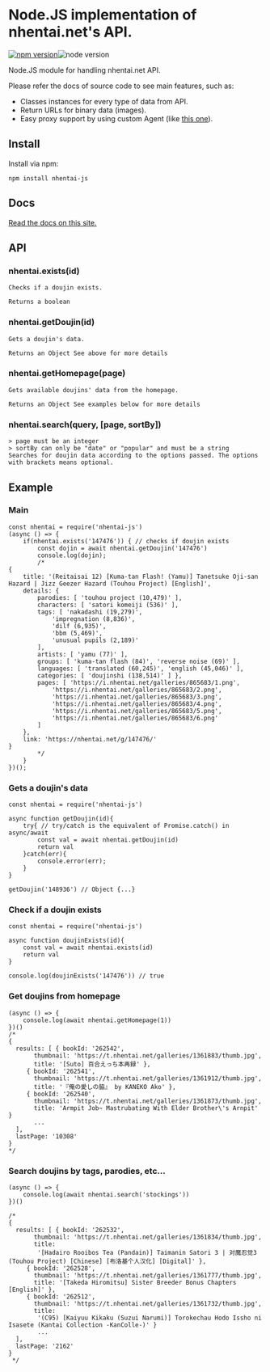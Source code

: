 # Node.JS implementation of nhentai.net's API.

[![npm version](https://img.shields.io/npm/v/nhentai-api?style=for-the-badge)](https://www.npmjs.com/package/nhentai-api)![node version](https://img.shields.io/node/v/nhentai-api?style=for-the-badge)

Node.JS module for handling nhentai.net API.

Please refer the docs of source code to see main features, such as:
* Classes instances for every type of data from API.
* Return URLs for binary data (images).
* Easy proxy support by using custom Agent (like [this one](https://www.npmjs.com/package/https-proxy-agent)).


## Install

Install via npm:

```
npm install nhentai-js
```

## Docs

[Read the docs on this site.](https://www.npmjs.com/package/nhentai-js)

## API
### nhentai.exists(id)
```
Checks if a doujin exists.

Returns a boolean
```

### nhentai.getDoujin(id)
```
Gets a doujin's data.

Returns an Object See above for more details
```

### nhentai.getHomepage(page)
```
Gets available doujins' data from the homepage.

Returns an Object See examples below for more details
```

### nhentai.search(query, [page, sortBy])
```
> page must be an integer
> sortBy can only be "date" or "popular" and must be a string
Searches for doujin data according to the options passed. The options with brackets means optional.
```

## Example
### Main
```
const nhentai = require('nhentai-js')
(async () => {
    if(nhentai.exists('147476')) { // checks if doujin exists
        const dojin = await nhentai.getDoujin('147476')
        console.log(dojin);
        /*
{
    title: '(Reitaisai 12) [Kuma-tan Flash! (Yamu)] Tanetsuke Oji-san Hazard | Jizz Geezer Hazard (Touhou Project) [English]',
    details: {
        parodies: [ 'touhou project (10,479)' ],
        characters: [ 'satori komeiji (536)' ],
        tags: [ 'nakadashi (19,279)',
            'impregnation (8,836)',
            'dilf (6,935)',
            'bbm (5,469)',
            'unusual pupils (2,189)'
        ],
        artists: [ 'yamu (77)' ],
        groups: [ 'kuma-tan flash (84)', 'reverse noise (69)' ],
        languages: [ 'translated (60,245)', 'english (45,046)' ],
        categories: [ 'doujinshi (138,514)' ] },
        pages: [ 'https://i.nhentai.net/galleries/865683/1.png',
            'https://i.nhentai.net/galleries/865683/2.png',
            'https://i.nhentai.net/galleries/865683/3.png',
            'https://i.nhentai.net/galleries/865683/4.png',
            'https://i.nhentai.net/galleries/865683/5.png',
            'https://i.nhentai.net/galleries/865683/6.png'
        ]
    },
    link: 'https://nhentai.net/g/147476/'
}
        */
    }
})();
```

### Gets a doujin's data
```
const nhentai = require('nhentai-js')
 
async function getDoujin(id){
    try{ // try/catch is the equivalent of Promise.catch() in async/await
        const val = await nhentai.getDoujin(id)
        return val
    }catch(err){
        console.error(err);
    }
}
 
getDoujin('148936') // Object {...}
```
### Check if a doujin exists
```
const nhentai = require('nhentai-js')
 
async function doujinExists(id){
    const val = await nhentai.exists(id)
    return val
}
 
console.log(doujinExists('147476')) // true
```

### Get doujins from homepage
```
(async () => {
    console.log(await nhentai.getHomepage(1))
})()
/*
{
  results: [ { bookId: '262542',
       thumbnail: 'https://t.nhentai.net/galleries/1361883/thumb.jpg',
       title: '[Suto] 百合えっち本再録' },
     { bookId: '262541',
       thumbnail: 'https://t.nhentai.net/galleries/1361912/thumb.jpg',
       title: '『俺の愛しの脇』 by KANEKO Ako' },
     { bookId: '262540',
       thumbnail: 'https://t.nhentai.net/galleries/1361873/thumb.jpg',
       title: 'Armpit Job~ Mastrubating With Elder Brother\'s Arnpit' }
       ...
  ],
  lastPage: '10308'
}
*/
```

### Search doujins by tags, parodies, etc...
```
(async () => {
    console.log(await nhentai.search('stockings'))
})()
 
/*
{
  results: [ { bookId: '262532',
       thumbnail: 'https://t.nhentai.net/galleries/1361834/thumb.jpg',
       title:
        '[Hadairo Rooibos Tea (Pandain)] Taimanin Satori 3 | 对魔忍觉3 (Touhou Project) [Chinese] [布洛基个人汉化] [Digital]' },
     { bookId: '262528',
       thumbnail: 'https://t.nhentai.net/galleries/1361777/thumb.jpg',
       title: '[Takeda Hiromitsu] Sister Breeder Bonus Chapters [English]' },
     { bookId: '262512',
       thumbnail: 'https://t.nhentai.net/galleries/1361732/thumb.jpg',
       title:
        '(C95) [Kaiyuu Kikaku (Suzui Narumi)] Torokechau Hodo Issho ni Isasete (Kantai Collection -KanColle-)' }
        ...
  ],
  lastPage: '2162'
}
 */
 ```
